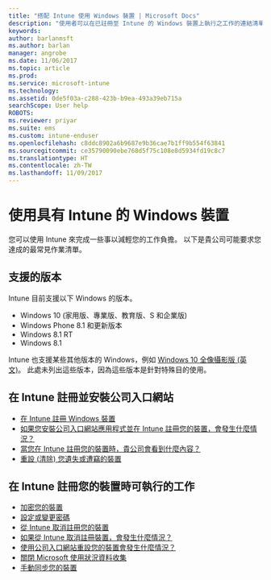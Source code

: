 ```yaml
---
title: "搭配 Intune 使用 Windows 裝置 | Microsoft Docs"
description: "使用者可以在已註冊至 Intune 的 Windows 裝置上執行之工作的連結清單"
keywords: 
author: barlanmsft
ms.author: barlan
manager: angrobe
ms.date: 11/06/2017
ms.topic: article
ms.prod: 
ms.service: microsoft-intune
ms.technology: 
ms.assetid: 0de5f03a-c288-423b-b9ea-493a39eb715a
searchScope: User help
ROBOTS: 
ms.reviewer: priyar
ms.suite: ems
ms.custom: intune-enduser
ms.openlocfilehash: c8ddc8902a6b9687e9b36cae7b1ff9b554f63841
ms.sourcegitcommit: ce35790090ebe768d5f75c108e8d5934fd19c8c7
ms.translationtype: HT
ms.contentlocale: zh-TW
ms.lasthandoff: 11/09/2017
---
```

# <a name="using-your-windows-device-with-intune"></a>使用具有 Intune 的 Windows 裝置

您可以使用 Intune 來完成一些事以減輕您的工作負擔。 以下是貴公司可能要求您達成的最常見作業清單。

## <a name="supported-versions"></a>支援的版本

Intune 目前支援以下 Windows 的版本。

* Windows 10 (家用版、專業版、教育版、S 和企業版)
* Windows Phone 8.1 和更新版本
* Windows 8.1 RT
* Windows 8.1

Intune 也支援某些其他版本的 Windows，例如 [Windows 10 全像攝影版 (英文)](https://www.microsoft.com/hololens)。 此處未列出這些版本，因為這些版本是針對特殊目的使用。

## <a name="enrolling-into-intune-and-installing-the-company-portal"></a>在 Intune 註冊並安裝公司入口網站

- [在 Intune 註冊 Windows 裝置](enroll-your-device-in-intune-windows.md)
- [如果您安裝公司入口網站應用程式並在 Intune 註冊您的裝置，會發生什麼情況？](what-happens-if-you-install-the-company-portal-app-and-enroll-your-device-in-intune-windows.md)
- [當您在 Intune 註冊您的裝置時，貴公司會看到什麼內容？](what-info-can-your-company-see-when-you-enroll-your-device-in-intune.md)
- [重設 (清除) 您遺失或遭竊的裝置](reset-erase-your-device-cpwebsite.md)

## <a name="things-you-can-do-when-your-device-is-enrolled-in-intune"></a>在 Intune 註冊您的裝置時可執行的工作

- [加密您的裝置](encrypt-your-device-windows.md)
- [設定或變更密碼](set-or-change-your-password-windows.md)
- [從 Intune 取消註冊您的裝置](unenroll-your-device-from-intune-windows.md)
- [如果從 Intune 取消註冊裝置，會發生什麼情況？](what-happens-if-you-unenroll-your-device-from-intune-windows.md)
- [使用公司入口網站重設您的裝置會發生什麼情況？](what-happens-if-you-reset-your-device-using-the-company-portal-windows.md)
- [關閉 Microsoft 使用狀況資料收集](turn-off-microsoft-usage-data-collection-windows.md)
- [手動同步您的裝置](sync-your-device-manually-windows.md)
